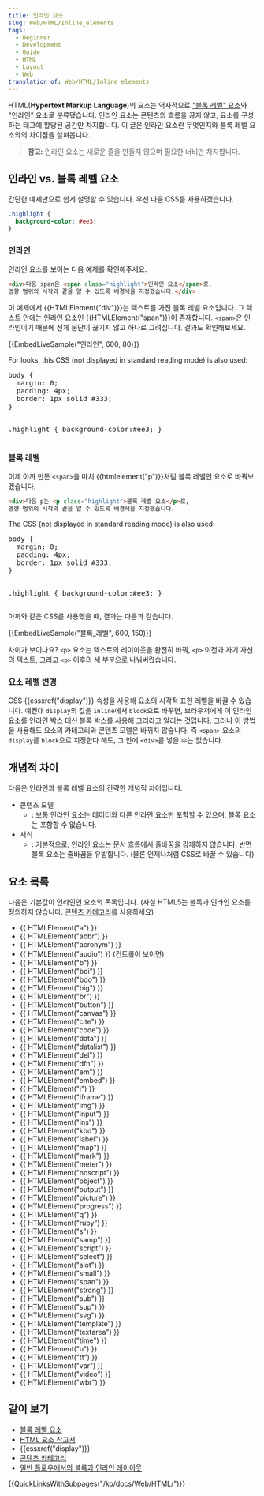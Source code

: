```yaml
---
title: 인라인 요소
slug: Web/HTML/Inline_elements
tags:
  - Beginner
  - Development
  - Guide
  - HTML
  - Layout
  - Web
translation_of: Web/HTML/Inline_elements
---
```


HTML(**Hypertext Markup Language**)의 요소는 역사적으로 ["블록 레벨" 요소](/ko/docs/Web/HTML/Block-level_elements)와 "인라인" 요소로 분류됐습니다. 인라인 요소는 콘텐츠의 흐름을 끊지 않고, 요소를 구성하는 태그에 할당된 공간만 차지합니다. 이 글은 인라인 요소란 무엇인지와 블록 레벨 요소와의 차이점을 살펴봅니다.

> **참고:** 인라인 요소는 새로운 줄을 만들지 않으며 필요한 너비만 차지합니다.

## 인라인 vs. 블록 레벨 요소

간단한 예제만으로 쉽게 설명할 수 있습니다. 우선 다음 CSS를 사용하겠습니다.

```css
.highlight {
  background-color: #ee3;
}
```

### 인라인

인라인 요소를 보이는 다음 예제를 확인해주세요.

```html
<div>다음 span은 <span class="highlight">인라인 요소</span>로,
영향 범위의 시작과 끝을 알 수 있도록 배경색을 지정했습니다.</div>
```

이 예제에서 {{HTMLElement("div")}}는 텍스트를 가진 블록 레벨 요소입니다. 그 텍스트 안에는 인라인 요소인 {{HTMLElement("span")}}이 존재합니다. `<span>`은 인라인이기 때문에 전체 문단이 끊기지 않고 하나로 그려집니다. 결과도 확인해보세요.

{{EmbedLiveSample("인라인", 600, 80)}}

<div class="hidden"><p>For looks, this CSS (not displayed in standard reading mode) is also used:</p><pre class="brush: css">body {
  margin: 0;
  padding: 4px;
  border: 1px solid #333;
}

.highlight {
background-color:#ee3;
}</pre></div>

### 블록 레벨

이제 아까 만든 `<span>`을 마치 {{htmlelement("p")}}처럼 블록 레벨인 요소로 바꿔보겠습니다.

```html
<div>다음 p는 <p class="highlight">블록 레벨 요소</p>로,
영향 범위의 시작과 끝을 알 수 있도록 배경색을 지정했습니다.
```

<div class="hidden"><p>The CSS (not displayed in standard reading mode) is also used:</p><pre class="brush: css">body {
  margin: 0;
  padding: 4px;
  border: 1px solid #333;
}

.highlight {
background-color:#ee3;
}</pre></div>

아까와 같은 CSS를 사용했을 때, 결과는 다음과 같습니다.

{{EmbedLiveSample("블록_레벨", 600, 150)}}

차이가 보이나요? `<p>` 요소는 텍스트의 레이아웃을 완전히 바꿔, `<p>` 이전과 자기 자신의 텍스트, 그리고 `<p>` 이후의 세 부분으로 나눠버렸습니다.

### 요소 레벨 변경

CSS {{cssxref("display")}} 속성을 사용해 요소의 시각적 표현 레벨을 바꿀 수 있습니다. 예컨대 `display`의 값을 `inline`에서 `block`으로 바꾸면, 브라우저에게 이 인라인 요소를 인라인 박스 대신 블록 박스를 사용해 그리라고 알리는 것입니다. 그러나 이 방법을 사용해도 요소의 카테고리와 콘텐츠 모델은 바뀌지 않습니다. 즉 `<span>` 요소의 `display`를 `block`으로 지정한다 해도, 그 안에 `<div>`를 넣을 수는 없습니다.

## 개념적 차이

다음은 인라인과 블록 레벨 요소의 간략한 개념적 차이입니다.

- 콘텐츠 모델
  - : 보통 인라인 요소는 데이터와 다른 인라인 요소만 포함할 수 있으며, 블록 요소는 포함할 수 없습니다.
- 서식
  - : 기본적으로, 인라인 요소는 문서 흐름에서 줄바꿈을 강제하지 않습니다. 반면 블록 요소는 줄바꿈을 유발합니다. (물론 언제나처럼 CSS로 바꿀 수 있습니다)

## 요소 목록

다음은 기본값이 인라인인 요소의 목록입니다. (사실 HTML5는 블록과 인라인 요소를 정의하지 않습니다. [콘텐츠 카테고리](/ko/docs/Web/Guide/HTML/Content_categories)를 사용하세요)

- {{ HTMLElement("a") }}
- {{ HTMLElement("abbr") }}
- {{ HTMLElement("acronym") }}
- {{ HTMLElement("audio") }} (컨트롤이 보이면)
- {{ HTMLElement("b") }}
- {{ HTMLElement("bdi") }}
- {{ HTMLElement("bdo") }}
- {{ HTMLElement("big") }}
- {{ HTMLElement("br") }}
- {{ HTMLElement("button") }}
- {{ HTMLElement("canvas") }}
- {{ HTMLElement("cite") }}
- {{ HTMLElement("code") }}
- {{ HTMLElement("data") }}
- {{ HTMLElement("datalist") }}
- {{ HTMLElement("del") }}
- {{ HTMLElement("dfn") }}
- {{ HTMLElement("em") }}
- {{ HTMLElement("embed") }}
- {{ HTMLElement("i") }}
- {{ HTMLElement("iframe") }}
- {{ HTMLElement("img") }}
- {{ HTMLElement("input") }}
- {{ HTMLElement("ins") }}
- {{ HTMLElement("kbd") }}
- {{ HTMLElement("label") }}
- {{ HTMLElement("map") }}
- {{ HTMLElement("mark") }}
- {{ HTMLElement("meter") }}
- {{ HTMLElement("noscript") }}
- {{ HTMLElement("object") }}
- {{ HTMLElement("output") }}
- {{ HTMLElement("picture") }}
- {{ HTMLElement("progress") }}
- {{ HTMLElement("q") }}
- {{ HTMLElement("ruby") }}
- {{ HTMLElement("s") }}
- {{ HTMLElement("samp") }}
- {{ HTMLElement("script") }}
- {{ HTMLElement("select") }}
- {{ HTMLElement("slot") }}
- {{ HTMLElement("small") }}
- {{ HTMLElement("span") }}
- {{ HTMLElement("strong") }}
- {{ HTMLElement("sub") }}
- {{ HTMLElement("sup") }}
- {{ HTMLElement("svg") }}
- {{ HTMLElement("template") }}
- {{ HTMLElement("textarea") }}
- {{ HTMLElement("time") }}
- {{ HTMLElement("u") }}
- {{ HTMLElement("tt") }}
- {{ HTMLElement("var") }}
- {{ HTMLElement("video") }}
- {{ HTMLElement("wbr") }}

## 같이 보기

- [블록 레벨 요소](/ko/docs/Web/HTML/Block-level_elements)
- [HTML 요소 참고서](/ko/docs/Web/HTML/Element)
- {{cssxref("display")}}
- [콘텐츠 카테고리](/ko/docs/Web/Guide/HTML/Content_categories)
- [일반 플로우에서의 블록과 인라인 레이아웃](/ko/docs/Web/CSS/CSS_Flow_Layout/Block_and_Inline_Layout_in_Normal_Flow)

{{QuickLinksWithSubpages("/ko/docs/Web/HTML/")}}
